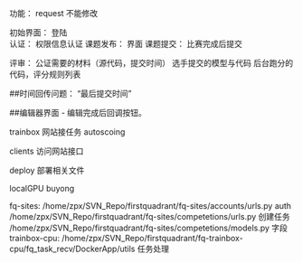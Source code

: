 功能：
    request 不能修改
    
初始界面： 登陆    
认证： 权限信息认证
课题发布： 界面
课题提交： 比赛完成后提交

评审： 公证需要的材料（源代码，提交时间）
选手提交的模型与代码
后台跑分的代码，评分规则列表

##时间回传问题： “最后提交时间”

##编辑器界面 - 编辑完成后回调按钮。


trainbox 网站接任务 autoscoing

clients 访问网站接口

deploy 部署相关文件

localGPU buyong  



fq-sites: /home/zpx/SVN_Repo/firstquadrant/fq-sites/accounts/urls.py    auth
          /home/zpx/SVN_Repo/firstquadrant/fq-sites/competetions/urls.py    创建任务
          /home/zpx/SVN_Repo/firstquadrant/fq-sites/competetions/models.py  字段
trainbox-cpu: /home/zpx/SVN_Repo/firstquadrant/fq-trainbox-cpu/fq_task_recv/DockerApp/utils 任务处理
